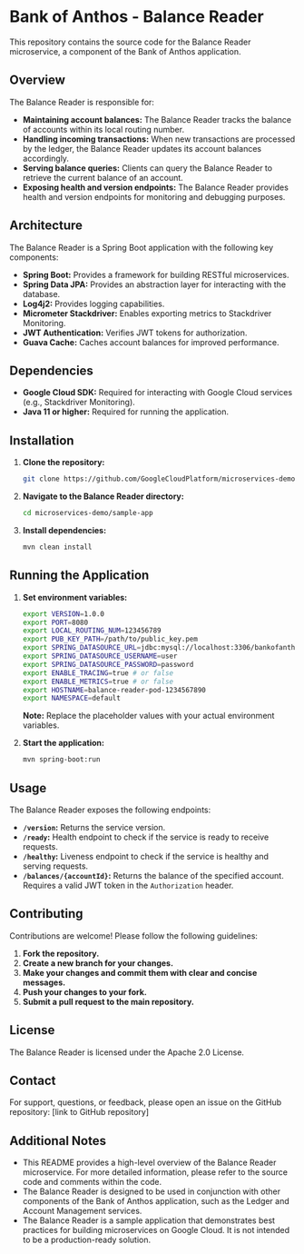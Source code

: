 # Bank of Anthos - Balance Reader

This repository contains the source code for the Balance Reader microservice, a component of the Bank of Anthos application.

## Overview

The Balance Reader is responsible for:

- **Maintaining account balances:** The Balance Reader tracks the balance of accounts within its local routing number.
- **Handling incoming transactions:** When new transactions are processed by the ledger, the Balance Reader updates its account balances accordingly.
- **Serving balance queries:** Clients can query the Balance Reader to retrieve the current balance of an account. 
- **Exposing health and version endpoints:** The Balance Reader provides health and version endpoints for monitoring and debugging purposes.

## Architecture

The Balance Reader is a Spring Boot application with the following key components:

- **Spring Boot:** Provides a framework for building RESTful microservices.
- **Spring Data JPA:** Provides an abstraction layer for interacting with the database.
- **Log4j2:** Provides logging capabilities.
- **Micrometer Stackdriver:** Enables exporting metrics to Stackdriver Monitoring.
- **JWT Authentication:**  Verifies JWT tokens for authorization.
- **Guava Cache:**  Caches account balances for improved performance.

## Dependencies

- **Google Cloud SDK:** Required for interacting with Google Cloud services (e.g., Stackdriver Monitoring).
- **Java 11 or higher:** Required for running the application.

## Installation

1. **Clone the repository:**

   ```bash
   git clone https://github.com/GoogleCloudPlatform/microservices-demo
   ```

2. **Navigate to the Balance Reader directory:**

   ```bash
   cd microservices-demo/sample-app
   ```

3. **Install dependencies:**

   ```bash
   mvn clean install
   ```

## Running the Application

1. **Set environment variables:**

   ```bash
   export VERSION=1.0.0
   export PORT=8080
   export LOCAL_ROUTING_NUM=123456789
   export PUB_KEY_PATH=/path/to/public_key.pem
   export SPRING_DATASOURCE_URL=jdbc:mysql://localhost:3306/bankofanthos
   export SPRING_DATASOURCE_USERNAME=user
   export SPRING_DATASOURCE_PASSWORD=password
   export ENABLE_TRACING=true # or false
   export ENABLE_METRICS=true # or false
   export HOSTNAME=balance-reader-pod-1234567890
   export NAMESPACE=default
   ```

   **Note:** Replace the placeholder values with your actual environment variables.

2. **Start the application:**

   ```bash
   mvn spring-boot:run
   ```

## Usage

The Balance Reader exposes the following endpoints:

- **`/version`:** Returns the service version.
- **`/ready`:** Health endpoint to check if the service is ready to receive requests.
- **`/healthy`:** Liveness endpoint to check if the service is healthy and serving requests.
- **`/balances/{accountId}`:** Returns the balance of the specified account. Requires a valid JWT token in the `Authorization` header.

## Contributing

Contributions are welcome! Please follow the following guidelines:

1. **Fork the repository.**
2. **Create a new branch for your changes.**
3. **Make your changes and commit them with clear and concise messages.**
4. **Push your changes to your fork.**
5. **Submit a pull request to the main repository.**

## License

The Balance Reader is licensed under the Apache 2.0 License.

## Contact

For support, questions, or feedback, please open an issue on the GitHub repository: [link to GitHub repository]

## Additional Notes

- This README provides a high-level overview of the Balance Reader microservice. For more detailed information, please refer to the source code and comments within the code.
- The Balance Reader is designed to be used in conjunction with other components of the Bank of Anthos application, such as the Ledger and Account Management services.
- The Balance Reader is a sample application that demonstrates best practices for building microservices on Google Cloud. It is not intended to be a production-ready solution.
